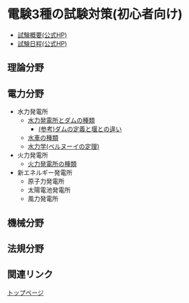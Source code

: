 # 電験3種の試験対策(初心者向け)

- [試験概要(公式HP)](https://www.shiken.or.jp/examination/e-chief03.html)
- [試験日程(公式HP)](https://www.shiken.or.jp/schedule/)

## 理論分野


## 電力分野

- 水力発電所
    - [水力発電所とダムの種類](./denryoku/01_suiryoku1_dam.md)
        - [(参考)ダムの定義と堰との違い](./denryoku/01_suiryoku1_sanko_dam_history.md)
    - [水車の種類](./denryoku/01_suiryoku2_suisha.md)
    - [水力学(ベルヌーイの定理)](./denryoku/01_suiryoku3_suirikigaku.md)
- 火力発電所
    - [火力発電所の種類](./denryoku/02_karyoku1_shurui.md)
- 新エネルギー発電所
    - 原子力発電所
    - 太陽電池発電所
    - 風力発電所

## 機械分野



## 法規分野


## 関連リンク

[トップページ](../index.md)
